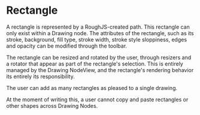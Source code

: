 # Rectangle

A rectangle is represented by a RoughJS-created path. This rectangle can only exist within a
Drawing node. The attributes of the rectangle, such as its stroke, background, fill type,
stroke width, stroke style sloppiness, edges and opacity can be modified through the toolbar.

The rectangle can be resized and rotated by the user, through resizers and a rotator that appear
as part of the rectangle's selection. This is entirely managed by the Drawing NodeView, and the
rectangle's rendering behavior its entirely its responsibility.

The user can add as many rectangles as pleased to a single drawing.

At the moment of writing this, a user cannot copy and paste rectangles or other shapes across
Drawing Nodes.
